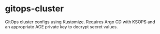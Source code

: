 # gitops-cluster

GitOps cluster configs using Kustomize.  Requires Argo CD with KSOPS and an appropriate AGE private key to decrypt secret values.